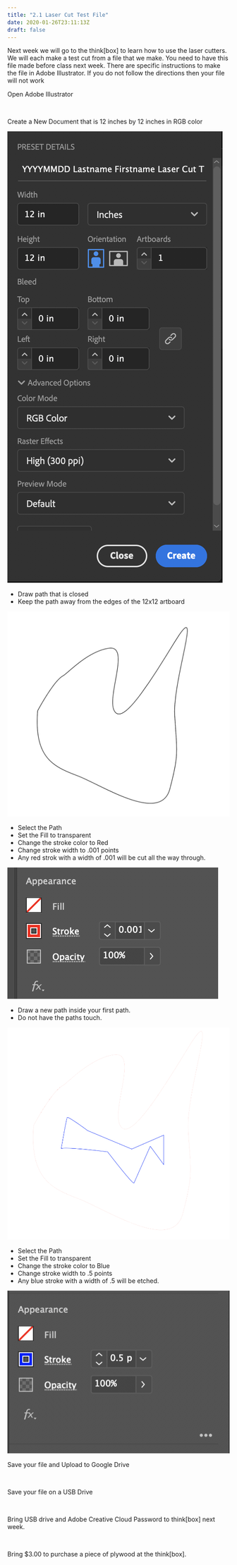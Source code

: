 ```yaml
---
title: "2.1 Laser Cut Test File"
date: 2020-01-26T23:11:13Z
draft: false
---
```


Next week we will go to the think[box] to learn how to use the laser cutters.
We will each make a test cut from a file that we make. You need to have this
file made before class next week. There are specific instructions to make
the file in Adobe Illustrator. If you do not follow the directions then your
file will not work

<div class="two-column-instructions-grid">

Open Adobe Illustrator

&nbsp;

Create a New Document that is 12 inches by 12 inches in RGB color

![Illustrator Artboard Settings](artboard-settings.png "Illustrator Artboard Settings")

- Draw path that is closed
- Keep the path away from the edges of the 12x12 artboard

![1st Stroke for Laser Cutter](1st-stroke.png "1st Stroke for Laser Cutter")

- Select the Path
- Set the Fill to transparent
- Change the stroke color to Red
- Change stroke width to .001 points
- Any red strok with a width of .001 will be cut all the way through.

![Change Stroke Color](red-stroke.png "Change Stroke Color")

- Draw a new path inside your first path.
- Do not have the paths touch.

![2nd Stroke for Laser Cutter](2nd-stroke.png "2nd Stroke for Laser Cutter")

- Select the Path
- Set the Fill to transparent
- Change the stroke color to Blue
- Change stroke width to .5 points
- Any blue stroke with a width of .5 will be etched.

![Change Stroke Color to Blue](blue-stroke.png "Change Stroke Color to Blue")

Save your file and Upload to Google Drive

&nbsp;

Save your file on a USB Drive

&nbsp;

Bring USB drive and Adobe Creative Cloud Password to think[box] next week.

&nbsp;

Bring $3.00 to purchase a piece of plywood at the think[box].

&nbsp;

</div>

